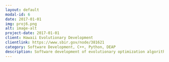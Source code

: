 ```yaml
---
layout: default
modal-id: 6
date: 2017-01-01
img: proj6.png
alt: image-alt
project-date: 2017-01-01
client: Hawaii Evolutionary Development
clientlink: https://www.sbir.gov/node/381621
category: Software Development, C++, Python, DEAP
description: Software development of evolutionary optimization algorithms for airplane wing designs.
---
```

